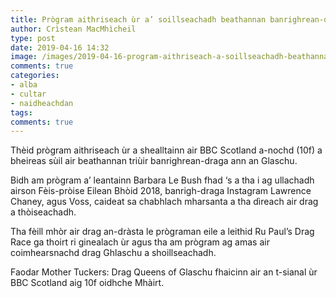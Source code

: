 ```yaml
---
title: Prògram aithriseach ùr a’ soillseachadh beathannan banrighrean-draga Ghlaschu
author: Crìstean MacMhìcheil
type: post
date: 2019-04-16 14:32
image: /images/2019-04-16-program-aithriseach-a-soillseachadh-beathannan-banrighrean-draga-ghlaschu.jpg
comments: true
categories:
- alba
- cultar
- naidheachdan
tags:
comments: true
---
```


Thèid prògram aithriseach ùr a shealltainn air BBC Scotland a-nochd (10f) a bheireas sùil air beathannan triùir banrighrean-draga ann an Glaschu.

<!--more-->

Bidh am prògram a’ leantainn Barbara Le Bush fhad ‘s a tha i ag ullachadh airson Fèis-pròise Eilean Bhòid 2018, banrigh-draga Instagram Lawrence Chaney, agus Voss, caideat sa chabhlach mharsanta a tha dìreach air drag a thòiseachadh.

Tha fèill mhòr air drag an-dràsta le prògraman eile a leithid Ru Paul’s Drag Race ga thoirt ri ginealach ùr agus tha am prògram ag amas air coimhearsnachd drag Ghlaschu a shoillseachadh.

Faodar Mother Tuckers: Drag Queens of Glaschu fhaicinn air an t-sianal ùr BBC Scotland aig 10f oidhche Mhàirt.
